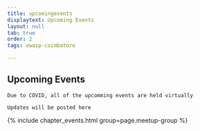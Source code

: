 ```yaml
---
title: upcomingevents
displaytext: Upcoming Events
layout: null
tab: true
order: 2
tags: owasp-coimbatore

---
```


## Upcoming Events

`Due to COVID, all of the upcomming events are held virtually`

`Updates will be posted here`

{% include chapter_events.html group=page.meetup-group %} 

